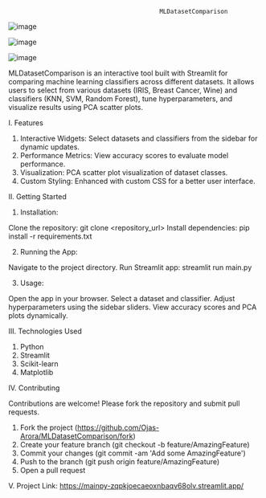                                               MLDatasetComparison
![image](https://github.com/Ojas-Arora/MLDatasetComparison/assets/127867874/9272bfac-0225-4d37-bb04-4bc177b795ca)

![image](https://github.com/Ojas-Arora/MLDatasetComparison/assets/127867874/05ae3154-5c61-4dd7-83cb-720a115b7db0)

![image](https://github.com/Ojas-Arora/MLDatasetComparison/assets/127867874/f0f40ff8-57c6-436b-ab91-81dbb26bfef8)

MLDatasetComparison is an interactive tool built with Streamlit for comparing machine learning classifiers across different datasets. It allows users to select from various datasets (IRIS, Breast Cancer, Wine) and classifiers (KNN, SVM, Random Forest), tune hyperparameters, and visualize results using PCA scatter plots.

I. Features

1. Interactive Widgets: Select datasets and classifiers from the sidebar for dynamic updates.
2. Performance Metrics: View accuracy scores to evaluate model performance.
3. Visualization: PCA scatter plot visualization of dataset classes.
4. Custom Styling: Enhanced with custom CSS for a better user interface.

II. Getting Started

1. Installation:

Clone the repository: git clone <repository_url>
Install dependencies: pip install -r requirements.txt

2. Running the App:

Navigate to the project directory.
Run Streamlit app: streamlit run main.py

3. Usage:

Open the app in your browser.
Select a dataset and classifier.
Adjust hyperparameters using the sidebar sliders.
View accuracy scores and PCA plots dynamically.

III. Technologies Used

1. Python
2. Streamlit
3. Scikit-learn
4. Matplotlib

IV. Contributing

Contributions are welcome! Please fork the repository and submit pull requests.

1. Fork the project (https://github.com/Ojas-Arora/MLDatasetComparison/fork)
2. Create your feature branch (git checkout -b feature/AmazingFeature)
3. Commit your changes (git commit -am 'Add some AmazingFeature')
4. Push to the branch (git push origin feature/AmazingFeature)
5. Open a pull request

V. Project Link: 
https://mainpy-zqpkjoecaeoxnbaqv68olv.streamlit.app/
